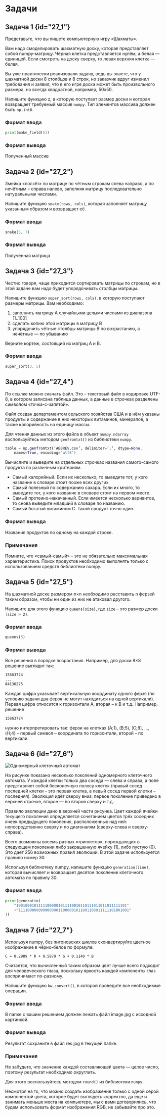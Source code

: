 # Задачи

## Задача 1 {id="27_1"}

Представьте, что вы пишете компьютерную игру «Шахматы».

Вам надо смоделировать шахматную доску, которая представляет собой numpy-матрицу. Чёрная клетка представляется нулём, а белая — единицей. Если смотреть на доску сверху, то левая верхняя клетка — белая.

Вы уже практически реализовали задачу, ведь вы знаете, что у шахматной доски 8 столбцов и 8 строк, но заказчик вдруг изменил требования и заявил, что в его игре доска может быть произвольного размера, но всегда квадратной, например, 50х50.

Напишите функцию z, в которую поступает размер доски и которая возвращает требуемый массив `numpy`. Тип элементов массива должен быть `np.int8`.

### Формат ввода

```python
print(make_field(5))
```

### Формат вывода

Полученный массив

## Задача 2 {id="27_2"}

Змейка «ползёт» по матрице по чётным строкам слева направо, а по нечётным – справа налево, заполняя матрицу последовательно натуральными числами.

Напишите функцию `snake(rows, cols)`, которая заполняет матрицу указанным образом и возвращает её.

### Формат ввода

```python
snake(5, 7)
```  

### Формат вывода

Полученная матрица

## Задача 3 {id="27_3"}

Честно говоря, чаще приходится сортировать матрицы по строкам, но в этой задаче вам надо будет упорядочивать столбцы матрицы.

Напишите функцию `super_sort(rows, cols)`, в которую поступают размеры матрицы. Вам необходимо:
1. заполнить матрицу А случайными целыми числами из диапазона [1..100]
2. сделать копию этой матрицы в матрицу B
3. упорядочить чётные столбцы матрицы B по возрастанию, а нечётные — по убыванию

Верните кортеж, состоящий из матриц А и B.

### Формат ввода

```python
super_sort(3, 5)
```

## Задача 4 {id="27_4"}

По ссылке можно <resource src="../assets/docs/ABBREV.csv">скачать файл</resource>. Это – текстовый файл в кодировке UTF-8, в котором записана таблица данных, а данные в строчках разделены символом «точка-с-запятой».

Файл создан департаментом сельского хозяйства США и в нём указаны продукты и содержание в них некоторых витаминов, минералов, а также калорийность на единицу массы.

Для чтения данных из этого файла в объект `numpy.ndarray` воспользуйтесь методом `genfromtxt()` из библиотеки `numpy`.

```python
table = np.genfromtxt(’ABBREV.csv’, delimiter=’;’, dtype=None,
    names=True, encoding="utf8")
```

Вычислите и выведите на отдельных строчках названия самого-самого продукта по различным критериям.
- Cамый калорийный. Если их несколько, то выведите тот, у кого название в словаре стоит позже всех других.
- Самый полезный по содержанию сахара. Если их много, то выведите тот, у кого название в словаре стоит на первом месте.
- Самый протеино-накачанный. Если имеется несколько вариантов, то снова выведите младший в словаре по названию.
- Самый богатый витамином С. Такой продукт точно один.

### Формат вывода

Названия продуктов по одному на каждой строке.

### Примечания

Помните, что «самый-самый» – это не обязательно максимальная характеристика.
Поиск продуктов необходимо выполнять только c использованием средств библиотеки numpy.

## Задача 5 {id="27_5"}

На шахматной доске размером n×n необходимо расставить n ферзей таким образом, чтобы ни один из них не атаковал другого.

Напишите для этого функцию `queens(size)`, где `size` – это размер доски `(size > 2)`.

### Формат ввода

```python
queens(5)
```

### Формат вывода

Все решения в порядке возрастания.
Например, для доски 8×8 решение выглядит так:

```bash
15863724  
...  
84136275
```

Каждая цифра указывает вертикальную координату одного ферзя (по условию задачи два ферзя не могут находиться на одной вертикали). Первая цифра относится к горизонтали А, вторая – к B и т.д. Например, решение

```bash
15863724
```

нужно интерпретировать так: ферзи на клетках (A;1), (B;5), (C;8), ..., (H;4) – первый символ – координата по горизонтали, второй – по вертикали.


## Задача 6 {id="27_6"}

![Одномерный клеточный автомат](../images/python/p_27_03.png)

На рисунке показано несколько поколений одномерного клеточного автомата. У каждой клетки только два соседа — слева и справа, а поле представляет собой бесконечную полосу клеток (правый сосед последней клетки – это первая клетка, а левый сосед первой клетки – последняя). Эволюция идёт сверху вниз: первое поколение приведено в верхней строчке, второе — во второй сверху и т.д.

Правило эволюции дано в верхней части рисунка. Цвет каждой ячейки текущего поколения определяется сочетанием цветов трёх соседних ячеек предыдущего поколения, расположенных над ней: непосредственно сверху и по диагоналям (сверху-слева и сверху-справа).

Всего возможны восемь разных «триплетов», порождающих в следующем поколении либо закрашенную ячейку (1), либо пустую (0). Это дает 256 возможных правил эволюции. В этой задаче используется правило номер 30.

Используя библиотеку numpy, напишите функцию `generation(line)`, которая вычисляет и возвращает десятое поколение клеточного автомата по правилу 30.

### Формат ввода

```python
print(generatio(
    "10010001011111000001011110010110111011011011111101"
    +"11110000000000000011000001011001100011111101001001"
))
```

## Задача 7 {id="27_7"}

Используя numpy, без питоновских циклов сконвертируйте цветное изображение в чёрно-белое по формуле:

`C = 0.2989 * R + 0.5870 * G + 0.1140 * B`

Считается, что вычисленный таким образом цвет лучше всего подходит для человеческого глаза, поскольку яркость каждой компоненты глаз воспринимает по-разному.

Напишите функцию `bw_convert()`, в которой проведите все необходимые операции.

### Формат ввода

В папке с вашим решением должен лежать файл image.jpg c исходной картинкой.

### Формат вывода

Результат сохраните в файл res.jpg в текущей папке.

### Примечания

Не забудьте, что значение каждой составляющей цвета — целое число, поэтому результат необходимо округлить.

Для этого воспользуйтесь методом `round()` из библиотеки `numpy`.

Несмотря на то, что можно создать изображение только с одной серой компонентой цвета, которое будет выглядеть корректно, да еще и занимать меньше места на компьютере, мы с вами договорились, что будем использовать формат изображения RGB, не забывайте про это.
